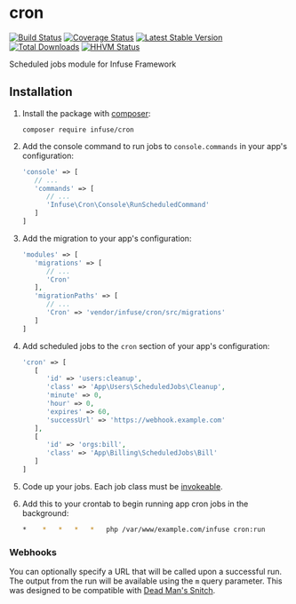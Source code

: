 cron
====

[![Build Status](https://travis-ci.org/infusephp/cron.svg?branch=master&style=flat)](https://travis-ci.org/infusephp/cron)
[![Coverage Status](https://coveralls.io/repos/infusephp/cron/badge.svg?style=flat)](https://coveralls.io/r/infusephp/cron)
[![Latest Stable Version](https://poser.pugx.org/infuse/cron/v/stable.svg?style=flat)](https://packagist.org/packages/infuse/cron)
[![Total Downloads](https://poser.pugx.org/infuse/cron/downloads.svg?style=flat)](https://packagist.org/packages/infuse/cron)
[![HHVM Status](http://hhvm.h4cc.de/badge/infuse/cron.svg?style=flat)](http://hhvm.h4cc.de/package/infuse/cron)

Scheduled jobs module for Infuse Framework

## Installation

1. Install the package with [composer](http://getcomposer.org):

   ```
   composer require infuse/cron
   ```

2. Add the console command to run jobs to `console.commands` in your app's configuration:
   
   ```php
   'console' => [
      // ...
      'commands' => [
         // ...
         'Infuse\Cron\Console\RunScheduledCommand'
      ]
   ]
   ```

3. Add the migration to your app's configuration:

   ```php
   'modules' => [
      'migrations' => [
         // ...
         'Cron'
      ],
      'migrationPaths' => [
         // ...
         'Cron' => 'vendor/infuse/cron/src/migrations'
      ]
   ]
   ```

4. Add scheduled jobs to the `cron` section of your app's configuration:

   ```php
   'cron' => [
      [
         'id' => 'users:cleanup',
         'class' => 'App\Users\ScheduledJobs\Cleanup',
         'minute' => 0,
         'hour' => 0,
         'expires' => 60,
         'successUrl' => 'https://webhook.example.com'
      ],
      [
         'id' => 'orgs:bill',
         'class' => 'App\Billing\ScheduledJobs\Bill'
      ]
   ]
   ```

5. Code up your jobs. Each job class must be [invokeable](http://php.net/manual/en/language.oop5.magic.php#object.invoke).

6. Add this to your crontab to begin running app cron jobs in the background:

   ```bash
   *	*	*	*	*	php /var/www/example.com/infuse cron:run
   ```

### Webhooks

You can optionally specify a URL that will be called upon a successful run. The output from the run will be available using the `m` query parameter. This was designed to be compatible with [Dead Man's Snitch](https://deadmanssnitch.com/).